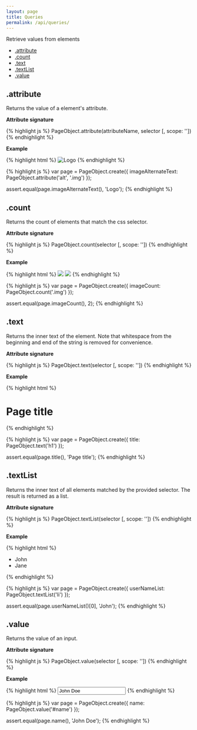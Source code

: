 ```yaml
---
layout: page
title: Queries
permalink: /api/queries/
---
```


Retrieve values from elements

* [.attribute](#attribute)
* [.count](#count)
* [.text](#text)
* [.textList](#textlist)
* [.value](#value)


## .attribute

Returns the value of a element's attribute.

__Attribute signature__

{% highlight js %}
PageObject.attribute(attributeName, selector [, scope: ''])
{% endhighlight %}

__Example__

{% highlight html %}
<img class="img" alt="Logo" src="...">
{% endhighlight %}

{% highlight js %}
var page = PageObject.create({
  imageAlternateText: PageObject.attribute('alt', '.img')
});

assert.equal(page.imageAlternateText(), 'Logo');
{% endhighlight %}

## .count

Returns the count of elements that match the css selector.

__Attribute signature__

{% highlight js %}
PageObject.count(selector [, scope: ''])
{% endhighlight %}

__Example__

{% highlight html %}
<img class="img" src="...">
<img class="img" src="...">
{% endhighlight %}

{% highlight js %}
var page = PageObject.create({
  imageCount: PageObject.count('.img')
});

assert.equal(page.imageCount(), 2);
{% endhighlight %}

## .text

Returns the inner text of the element. Note that whitespace from the beginning and end of the string is removed for convenience.

__Attribute signature__

{% highlight js %}
PageObject.text(selector [, scope: ''])
{% endhighlight %}

__Example__

{% highlight html %}
<h1>Page title</h1>
{% endhighlight %}

{% highlight js %}
var page = PageObject.create({
  title: PageObject.text('h1')
});

assert.equal(page.title(), 'Page title');
{% endhighlight %}

## .textList

Returns the inner text of all elements matched by the provided selector. The result is returned as a list.

__Attribute signature__

{% highlight js %}
PageObject.textList(selector [, scope: ''])
{% endhighlight %}

__Example__

{% highlight html %}
<ul>
  <li>John</li>
  <li>Jane</li>
</ul>
{% endhighlight %}

{% highlight js %}
var page = PageObject.create({
  userNameList: PageObject.textList('li')
});

assert.equal(page.userNameList()[0], 'John');
{% endhighlight %}

## .value

Returns the value of an input.

__Attribute signature__

{% highlight js %}
PageObject.value(selector [, scope: ''])
{% endhighlight %}

__Example__

{% highlight html %}
<input id="name" value="John Doe" />
{% endhighlight %}

{% highlight js %}
var page = PageObject.create({
  name: PageObject.value('#name')
});

assert.equal(page.name(), 'John Doe');
{% endhighlight %}
